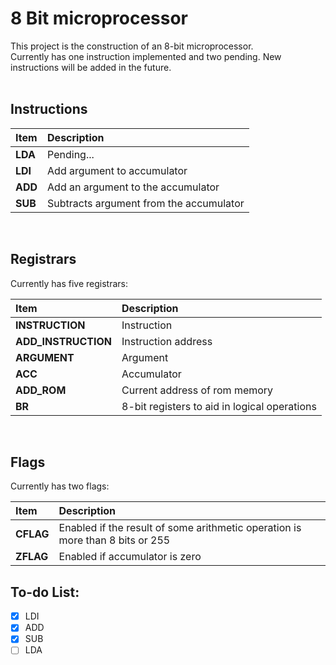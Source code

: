# 8 Bit microprocessor

This project is the construction of an 8-bit microprocessor. <br>
Currently has one instruction implemented and two pending. New instructions will be added in the future.<br>
<br>

## Instructions

| Item    | Description                             |
| :------ | :-------------------------------------- |
| **LDA** | Pending...                              |
| **LDI** | Add argument to accumulator             |
| **ADD** | Add an argument to the accumulator      |
| **SUB** | Subtracts argument from the accumulator |

<br>

## Registrars

Currently has five registrars:<br>

| Item                | Description                                  |
| :------------------ | :------------------------------------------- |
| **INSTRUCTION**     | Instruction                                  |
| **ADD_INSTRUCTION** | Instruction address                          |
| **ARGUMENT**        | Argument                                     |
| **ACC**             | Accumulator                                  |
| **ADD_ROM**         | Current address of rom memory                |
| **BR**              | 8-bit registers to aid in logical operations |

<br>

## Flags

Currently has two flags:<br>

| Item      | Description                                                                   |
| :-------- | :---------------------------------------------------------------------------- |
| **CFLAG** | Enabled if the result of some arithmetic operation is more than 8 bits or 255 |
| **ZFLAG** | Enabled if accumulator is zero                                                |

## To-do List:

- [x] LDI
- [x] ADD
- [x] SUB
- [ ] LDA
